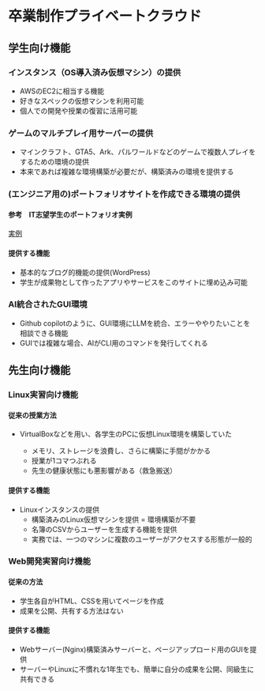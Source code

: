 # 卒業制作プライベートクラウド

## 学生向け機能

### インスタンス（OS導入済み仮想マシン）の提供

- AWSのEC2に相当する機能
- 好きなスペックの仮想マシンを利用可能
- 個人での開発や授業の復習に活用可能

### ゲームのマルチプレイ用サーバーの提供

- マインクラフト、GTA5、Ark、パルワールドなどのゲームで複数人プレイをするための環境の提供
- 本来であれば複雑な環境構築が必要だが、構築済みの環境を提供する

### (エンジニア用の)ポートフォリオサイトを作成できる環境の提供

#### 参考　IT志望学生のポートフォリオ実例

[実例](https://d3n6by1l4doufg.cloudfront.net/portfolio.html)

#### 提供する機能

- 基本的なブログ的機能の提供(WordPress)
- 学生が成果物として作ったアプリやサービスをこのサイトに埋め込み可能

### AI統合されたGUI環境

- Github copilotのように、GUI環境にLLMを統合、エラーややりたいことを相談できる機能
- GUIでは複雑な場合、AIがCLI用のコマンドを発行してくれる

## 先生向け機能

### Linux実習向け機能

#### 従来の授業方法

- VirtualBoxなどを用い、各学生のPCに仮想Linux環境を構築していた

  - メモリ、ストレージを浪費し、さらに構築に手間がかかる
  - 授業が1コマつぶれる
  - 先生の健康状態にも悪影響がある（救急搬送）

#### 提供する機能

- Linuxインスタンスの提供
  - 構築済みのLinux仮想マシンを提供 = 環境構築が不要
  - 名簿のCSVからユーザーを生成する機能を提供
  - 実務では、一つのマシンに複数のユーザーがアクセスする形態が一般的

### Web開発実習向け機能

#### 従来の方法

- 学生各自がHTML、CSSを用いてページを作成
- 成果を公開、共有する方法はない

#### 提供する機能

- Webサーバー(Nginx)構築済みサーバーと、ページアップロード用のGUIを提供
- サーバーやLinuxに不慣れな1年生でも、簡単に自分の成果を公開、同級生に共有できる